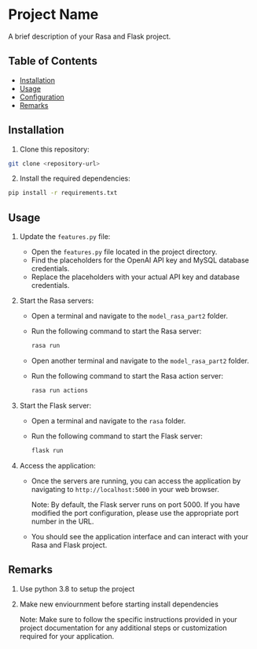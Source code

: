 # Project Name

A brief description of your Rasa and Flask project.

## Table of Contents
- [Installation](#installation)
- [Usage](#usage)
- [Configuration](#configuration)
- [Remarks](#remarks)

## Installation

1. Clone this repository:

```bash
git clone <repository-url>
```
2. Install the required dependencies:
```cmd
pip install -r requirements.txt
```
## Usage

1. Update the `features.py` file:
   - Open the `features.py` file located in the project directory.
   - Find the placeholders for the OpenAI API key and MySQL database credentials.
   - Replace the placeholders with your actual API key and database credentials.

2. Start the Rasa servers:
   - Open a terminal and navigate to the `model_rasa_part2` folder.
   - Run the following command to start the Rasa server:

     ```bash
     rasa run
     ```

   - Open another terminal and navigate to the `model_rasa_part2` folder.
   - Run the following command to start the Rasa action server:

     ```bash
     rasa run actions
     ```

3. Start the Flask server:
   - Open a terminal and navigate to the `rasa` folder.
   - Run the following command to start the Flask server:

     ```bash
     flask run
     ```

4. Access the application:
   - Once the servers are running, you can access the application by navigating to `http://localhost:5000` in your web browser.

     Note: By default, the Flask server runs on port 5000. If you have modified the port configuration, please use the appropriate port number in the URL.

   - You should see the application interface and can interact with your Rasa and Flask project.

## Remarks
1. Use python 3.8 to setup the project
2. Make new enviournment before starting install dependencies

   Note: Make sure to follow the specific instructions provided in your project documentation for any additional steps or customization required for your application.

